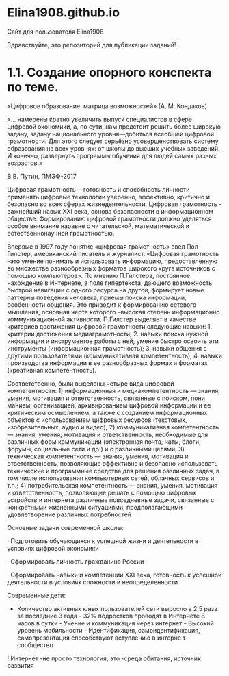# Elina1908.github.io
Сайт для пользователя Elina1908

Здравствуйте, это репозиторий для публикации заданий!

# 1.1. Создание опорного конспекта по теме.

«Цифровое образование: матрица возможностей» (А. М. Кондаков)

«... намерены кратно увеличить выпуск специалистов в сфере цифровой экономики, а, по сути, нам предстоит решить более широкую задачу, задачу национального уровня—добиться всеобщей цифровой грамотности. Для этого следует серьёзно усовершенствовать систему образования на всех уровнях: от школы до высших учебных заведений. И конечно, развернуть программы обучения для людей самых разных возрастов.»

В.В. Путин, ПМЭФ-2017

Цифровая грамотность —готовность и способность личности применять цифровые технологии уверенно, эффективно, критично и безопасно во всех сферах жизнедеятельности. Цифровая грамотность - важнейший навык XXI века, основа безопасности в информационном обществе. Формированию цифровой грамотности должно уделяться особое внимание наравне с читательской, математической и естественнонаучной грамотностью.

Впервые в 1997 году понятие «цифровая грамотность» ввел Пол Гилстер, американский писатель и журналист. «Цифровая грамотность –это умение понимать и использовать информацию, предоставленную во множестве разнообразных форматов широкого круга источников с помощью компьютеров». По мнению П.Гилстера, постоянное нахождение в Интернете, в поле гипертекста, дающего возможность быстрой навигации с одного ресурса на другой, формирует новые паттерны поведения человека, приемы поиска информации, особенности общения. Это приводит к формированию сетевого мышления, основная черта которого –высокая степень информационно коммуникационной активности. П.Гилстер выделяет в качестве критериев достижения цифровой грамотности следующие навыки: 1. критерии достижения медиаграмотности; 2. навыки поиска нужной информации и инструментов работы с ней, умение быстро освоить эти инструменты (информационная грамотность); 3. навыки общения с другими пользователями (коммуникативная компетентность); 4. навыки производства информации в ее разнообразных формах и форматах (креативная компетентность).

Соответственно, были выделены четыре вида цифровой компетентности: 1) информационная и медиакомпетентность — знания, умения, мотивация и ответственность, связанные с поиском, пони манием, организацией, архивированием цифровой информации и ее критическим осмыслением, а также с созданием информационных объектов с использованием цифровых ресурсов (текстовых, изобразительных, аудио и видео); 2) коммуникативная компетентность — знания, умения, мотивация и ответственность, необходимые для различных форм коммуникации (электронная почта, чаты, блоги, форумы, социальные сети и др.) и с различными целями; 3) техническая компетентность — знания, умения, мотивация и ответственность, позволяющие эффективно и безопасно использовать технические и программные средства для решения различных задач, в том числе использования компьютерных сетей, облачных сервисов и т.п.; 4) потребительская компетентность — знания, умения, мотивация и ответственность, позволяющие решать с помощью цифровых устройств и интернета различные повседневные задачи, связанные с конкретными жизненными ситуациями, предполагающими удовлетворение различных потребностей

Основные задачи современной школы:

· Подготовить обучающихся к успешной жизни и деятельности в условиях цифровой экономики

· Сформировать личность гражданина России

· Сформировать навыки и компетенции XXI века, готовность к успешной деятельности в условиях сложности и неопределенности

Современные дети:

- Количество активных юных пользователей сети выросло в 2,5 раза за последние 3 года - 32% подростков проводят в Интернете 8 часов в сутки - Учение и коммуникация через интернет - Высокий уровень мобильности - Идентификация, самоидентификация, самопрезентация способствуют вступлению в интерне т-сообщество

! Интернет -не просто технология, это -среда обитания, источник развития
